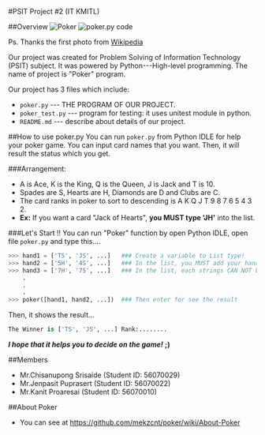 #PSIT Project #2 (IT KMITL)

##Overview
![Poker](http://upload.wikimedia.org/wikipedia/commons/thumb/1/14/Holdem.jpg/320px-Holdem.jpg) ![poker.py code](https://dl.dropboxusercontent.com/u/371276/poker_code.png)

Ps. Thanks the first photo from [Wikipedia](http://en.wikipedia.org/wiki/Poker)

Our project was created for Problem Solving of Information Technology (PSIT) subject. It was powered by Python---High-level programming. The name of project is "Poker" program.

Our project has 3 files which include:
* `poker.py` --- THE PROGRAM OF OUR PROJECT.
* `poker_test.py` --- program for testing: it uses unitest module in python.
* `README.md` --- describe about details of our project.

##How to use poker.py
You can run `poker.py` from Python IDLE for help your poker game. You can input card names that you want. Then, it will result the status which you get.

###Arrangement:
- A is Ace, K is the King, Q is the Queen, J is Jack and T is 10.
- Spades are S, Hearts are H, Diamonds are D and Clubs are C.
- The card ranks in poker to sort to descending is A K Q J T 9 8 7 6 5 4 3 2.
- **Ex:** If you want a card "Jack of Hearts", **you MUST type 'JH'** into the list.

###Let's Start !!
You can run "Poker" function by open Python IDLE, open file `poker.py` and type this....
```python
>>> hand1 = ['TS', 'JS', ...]	### Create a variable to List type!
>>> hand2 = ['5H', '4S', ...]   ### In the list, you MUST add your hand to string type!
>>> hand3 = ['7H', '7S', ...]   ### In the list, each strings CAN NOT be same!
    .
    .
    .
>>> poker([hand1, hand2, ...])	### Then enter for see the result
```

Then, it shows the result...
```python
The Winner is ['TS', 'JS', ...] Rank:........
```

***I hope that it helps you to decide on the game!*** **;)**

##Members
* Mr.Chisanupong Srisaide (Student ID: 56070029)
* Mr.Jenpasit Puprasert   (Student ID: 56070022)
* Mr.Kanit Proaresai      (Student ID: 56070010)

##About Poker
* You can see at https://github.com/mekzcnt/poker/wiki/About-Poker
